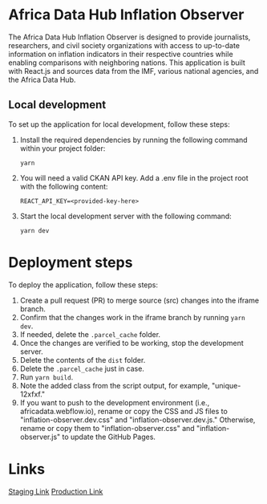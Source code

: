 # Africa Data Hub Inflation Observer
The Africa Data Hub Inflation Observer is designed to provide journalists, researchers, and civil society organizations with access to up-to-date information on inflation indicators in their respective countries while enabling comparisons with neighboring nations. This application is built with React.js and sources data from the IMF, various national agencies, and the Africa Data Hub.

## Local development

To set up the application for local development, follow these steps:

1. Install the required dependencies by running the following command within your project folder:

    ```
    yarn
    ```
2. You will need a valid CKAN API key. Add a .env file in the project root with the following content:

    ```
    REACT_API_KEY=<provided-key-here>
    ```
3. Start the local development server with the following command:
    ```
    yarn dev
    ```

# Deployment steps
To deploy the application, follow these steps:

1. Create a pull request (PR) to merge source (src) changes into the iframe branch.
2. Confirm that the changes work in the iframe branch by running `yarn dev`.
3. If needed, delete the `.parcel_cache` folder.
4. Once the changes are verified to be working, stop the development server.
5. Delete the contents of the `dist` folder.
6. Delete the `.parcel_cache` just in case.
7. Run `yarn build`.
8. Note the added class from the script output, for example, "unique-12xfxf."
9. If you want to push to the development environment (i.e., africadata.webflow.io), rename or copy the CSS and JS files to "inflation-observer.dev.css" and "inflation-observer.dev.js." Otherwise, rename or copy them to "inflation-observer.css" and "inflation-observer.js" to update the GitHub Pages.

# Links
[Staging Link](https://africadatahub.webflow.io/)
[Production Link](https://www.africadatahub.org/)